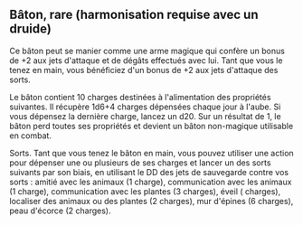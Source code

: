 ## Bâton, rare (harmonisation requise avec un druide)


Ce bâton peut se manier comme une arme magique qui
confère un bonus de +2 aux jets d'attaque et de dégâts
effectués avec lui. Tant que vous le tenez en main, vous
bénéficiez d'un bonus de +2 aux jets d'attaque des sorts.

Le bâton contient 10 charges destinées à l'alimentation
des propriétés suivantes. Il récupère 1d6+4 charges
dépensées chaque jour à l'aube. Si vous dépensez la dernière
charge, lancez un d20. Sur un résultat de 1, le bâton perd
toutes ses propriétés et devient un bâton non-magique
utilisable en combat.

Sorts. Tant que vous tenez le bâton en main, vous pouvez
utiliser une action pour dépenser une ou plusieurs de ses
charges et lancer un des sorts suivants par son biais, en
utilisant le DD des jets de sauvegarde contre vos sorts : amitié
avec les animaux (1 charge), communication avec les animaux
(1 charge), communication avec les plantes (3 charges), éveil
( charges), localiser des animaux ou des plantes (2 charges),
mur d'épines (6 charges), peau d'écorce (2 charges).

